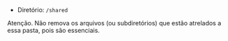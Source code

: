 - Diretório: `/shared`

Atenção. Não remova os arquivos (ou subdiretórios) que estão atrelados a essa
pasta, pois são essenciais.
